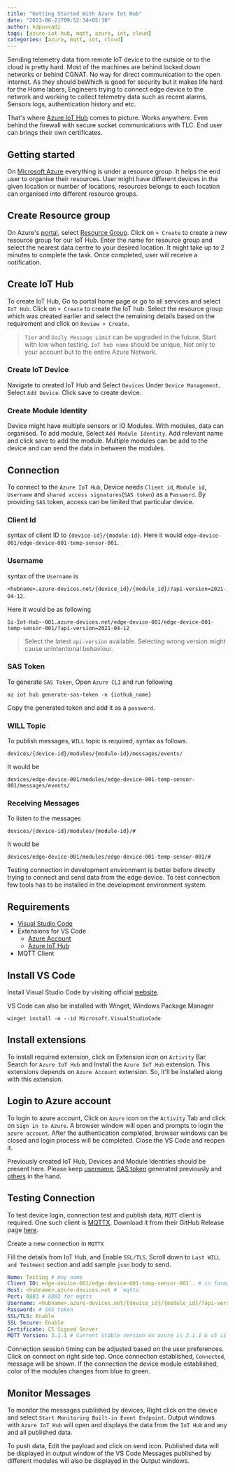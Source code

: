 ```yaml
---
title: "Getting Started With Azure Iot Hub"
date: "2023-06-21T09:52:34+05:30"
author: kdpuvvadi
tags: [azure-iot-hub, mqtt, azure, iot, cloud]
categories: [azure, mqtt, iot, cloud]
---
```


Sending telemetry data from remote IoT device to the outside or to the cloud is pretty hard. Most of the machines are behind locked down networks or behind CGNAT. No way for direct communication to the open internet. As they should beWhich is good for security but it makes life hard for the Home labers, Engineers trying to connect edge device to the network and working to collect telemetry data such as recent alarms, Sensors logs, authentication history and etc.

That's where [Azure IoT Hub](https://azure.microsoft.com/en-in/products/iot-hub) comes to picture. Works anywhere. Even behind the firewall with secure socket communications with TLC. End user can brings their own certificates.

## Getting started

On [Microsoft Azure](https://azure.microsoft.com/en-in/) everything is under a resource group. It helps the end user to organise their resources. User might have different devices in the given location or number of locations, resources belongs to each location can organised into different resource groups.

## Create Resource group

On Azure's [portal](https://portal.azure.com/), select [Resource Group](https://portal.azure.com/#view/HubsExtension/BrowseResourceGroups). Click on `+ Create` to create a new resource group for our IoT Hub. Enter the name for resource group and select the nearest data centre to your desired location. It might take up to 2 minutes to complete the task. Once completed, user will receive a notification.

## Create IoT Hub

To create IoT Hub, Go to portal home page or go to all services and select `IoT Hub`.  Click on `+ Create` to create the IoT hub. Select the resource group which was created earlier and select the remaining details based on the requirement and click on `Review + Create`.

> `Tier` and `Daily Message Limit` can be upgraded in the future. Start with low when testing. `IoT hub name` should be unique, Not only to your account but to the entire Azure Network.

### Create IoT Device

Navigate to created IoT Hub and Select `Devices` Under `Device Management`. Select `Add Device`. Click save to create device.

### Create Module Identity

Device might have multiple sensors or IO Modules. With modules, data can organised. To add module, Select `Add Module Identity`. Add relevant name and click save to add the module. Multiple modules can be add to the device and can send the data in between the modules.

## Connection

To connect to the `Azure IoT Hub`,  Device needs `Client id`, `Module id`, `Username` and `shared access signatures`(`SAS token`) as a `Password`. By providing `SAS` token, access can be limited that particular device.

### Client Id

syntax of client ID to `{device-id}/{module-id}`. Here it would `edge-device-001/edge-device-001-temp-sensor-001`.

### Username

syntax of the `Username` is

`<hubname>.azure-devices.net/{device_id}/{module_id}/?api-version=2021-04-12`.

Here it would be as following

`Si-Iot-Hub--001.azure-devices.net/edge-device-001/edge-device-001-temp-sensor-001/?api-version=2021-04-12`

> Select the latest `api-version` available. Selecting wrong version might cause unintentional behaviour.

### SAS Token

To generate `SAS Token`, Open `Azure CLI` and run following

```shell
az iot hub generate-sas-token -n {iothub_name}
```

Copy the generated token and add it as a `password`.

### WILL Topic

To publish messages, `WILL` topic is required, syntax as follows.

`devices/{device-id}/modules/{module-id}/messages/events/`

It would be

`devices/edge-device-001/modules/edge-device-001-temp-sensor-001/messages/events/`

### Receiving Messages

To listen to the messages

`devices/{device-id}/modules/{module-id}/#`

It would be

`devices/edge-device-001/modules/edge-device-001-temp-sensor-001/#`

Testing connection in development environment is better before directly trying to connect and send data from the edge device. To test connection few tools has to be installed in the development environment system.

## Requirements

- [Visual Studio Code](https://code.visualstudio.com/)
- Extensions for VS Code
  - [Azure Account](https://marketplace.visualstudio.com/items?itemName=ms-vscode.azure-account)
  - [Azure IoT Hub](https://marketplace.visualstudio.com/items?itemName=vsciot-vscode.azure-iot-toolkit)
- MQTT Client

## Install VS Code

Install Visual Studio Code by visiting official [website](https://code.visualstudio.com/).

VS Code can also be installed with Winget, Windows Package Manager

```shell
winget install -e --id Microsoft.VisualStudioCode
```

## Install extensions

To install required extension, click on Extension icon on `Activity` Bar. Search for `Azure IoT Hub` and Install the `Azure IoT Hub` extension. This extensions depends on `Azure Account` extension. So, it'll be installed along with this extension.

## Login to Azure account

To login to azure account, Click on `Azure` icon on the `Activity` Tab and click on `Sign in to Azure`. A browser window will open and prompts to login the `azure account`. After the authentication completed, browser windows can be closed and login process will be completed. Close the VS Code and reopen it.

Previously created IoT Hub, Devices and Module Identities should be present here. Please keep [username](#username), [SAS token](#sas-token) generated previously and [others](#connection) in the hand.

## Testing Connection

To test device login, connection test and publish data, `MQTT` client is required. One such client is [MQTTX](https://github.com/emqx/MQTTX). Download it from their GitHub Release page [here](https://github.com/emqx/MQTTX/releases/latest).

Create a new connection in `MQTTX`

Fill the details from IoT Hub, and Enable `SSL/TLS`. Scroll down to `Last WILL and Testment` section and add sample `json` body to send.

```yaml
Name: Testing # Any name
Client ID: edge-device-001/edge-device-001-temp-sensor-001`. # in format {device-id}/{module-id}
Host: <hubname>.azure-devices.net # `mqtts`
Port: 8883 # 8883 for mqtts
Username: <hubname>.azure-devices.net/{device_id}/{module_id}/?api-version=2021-04-12
Password: # SAS token
SSL/TLS: Enable
SSL Secure: Enable
Certificate: CS Signed Server
MQTT Version: 3.1.1 # Current stable version on azure is 3.1.1 & v5 is in preview
```

Connection session timing can be adjusted based on the user preferences. Click on connect on right side top. Once connection established, `Connected`, message will be shown. If the connection the device module established, color of the modules changes from blue to green.

## Monitor Messages

To monitor the messages published by devices, Right click on the device and select `Start Monitoring Built-in Event Endpoint`. Output windows with `Azure IoT Hub` will open and displays the data from the `IoT Hub` and any and all published data.

To push data, Edit the payload and click on send icon. Published data will be displayed in output window of the VS Code Messages published by different modules will also be displayed in the Output windows.
